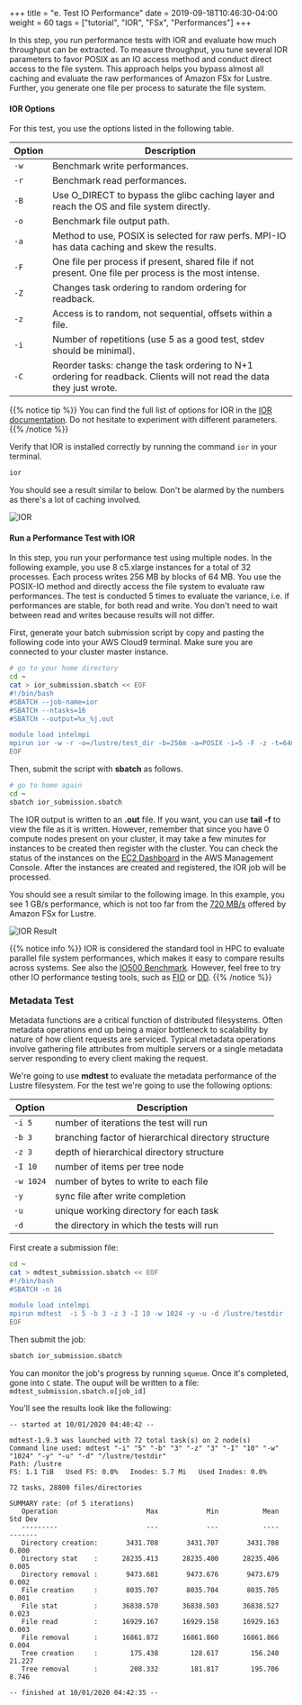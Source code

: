 +++
title = "e. Test IO Performance"
date = 2019-09-18T10:46:30-04:00
weight = 60
tags = ["tutorial", "IOR", "FSx", "Performances"]
+++

In this step, you run performance tests with IOR and evaluate how much throughput can be extracted. To measure throughput, you tune several IOR parameters to favor POSIX as an IO access method and conduct direct access to the file system. This approach helps you bypass almost all caching and evaluate the raw performances of Amazon FSx for Lustre. Further, you generate one file per process to saturate the file system.

#### IOR Options

For this test, you use the options listed in the following table.


Option        | Description
------------- | -------------
`-w`          | Benchmark write performances.
`-r`          | Benchmark read performances.
`-B`          | Use O_DIRECT to bypass the glibc caching layer and reach the OS and file system directly.
`-o`          | Benchmark file output path.
`-a`          | Method to use, POSIX is selected for raw perfs. MPI-IO has data caching and skew the results.
`-F`          | One file per process if present, shared file if not present. One file per process is the most intense.
`-Z`          | Changes task ordering to random ordering for readback.
`-z`          | Access is to random, not sequential, offsets within a file.
`-i`          | Number of repetitions (use 5 as a good test, stdev should be minimal).
`-C`          | Reorder tasks: change the task ordering to N+1 ordering for readback. Clients will not read the data they just wrote.

{{% notice tip %}}
You can find the full list of options for IOR in the [IOR documentation](https://ior.readthedocs.io/en/latest/userDoc/options.html). Do not hesitate to experiment with different parameters.
{{% /notice %}}

Verify that IOR is installed correctly by running the command `ior` in your terminal.

```bash
ior
```

You should see a result similar to below. Don't be alarmed by the numbers as there's a lot of caching involved.

![IOR](/images/fsx-for-lustre/ior2.png)

#### Run a Performance Test with IOR

In this step, you run your performance test using multiple nodes. In the following example, you use 8 c5.xlarge instances for a total of 32 processes. Each process writes 256 MB by blocks of 64 MB. You use the POSIX-IO method and directly access the file system to evaluate raw performances. The test is conducted 5 times to evaluate the variance, i.e. if performances are stable, for both read and write. You don't need to wait between read and writes because results will not differ.


First, generate your batch submission script by copy and pasting the following code into your AWS Cloud9 terminal. Make sure you are connected to your cluster master instance.


```bash
# go to your home directory
cd ~
cat > ior_submission.sbatch << EOF
#!/bin/bash
#SBATCH --job-name=ior
#SBATCH --ntasks=16
#SBATCH --output=%x_%j.out

module load intelmpi
mpirun ior -w -r -o=/lustre/test_dir -b=256m -a=POSIX -i=5 -F -z -t=64m -C
EOF
```

Then, submit the script with **sbatch** as follows.

```bash
# go to home again
cd ~
sbatch ior_submission.sbatch
```

The IOR output is written to an **.out** file. If you want, you can use **tail -f** to view the file as it is written. However, remember that since you have 0 compute nodes present on your cluster, it may take a few minutes for instances to be created then register with the cluster. You can check the status of the instances on the [EC2 Dashboard](https://console.aws.amazon.com/ec2/v2/home?region=us-east-1#Instances:sort=instanceState) in the AWS Management Console. After the instances are created and registered, the IOR job will be processed.

You should see a result similar to the following image. In this example, you see 1 GB/s performance, which is not too far from the [720 MB/s](https://docs.aws.amazon.com/fsx/latest/LustreGuide/performance.html#fsx-aggregate-perf) offered by Amazon FSx for Lustre.

![IOR Result](/images/fsx-for-lustre/ior-result.png)

{{% notice info %}}
IOR is considered the standard tool in HPC to evaluate parallel file system performances, which makes it easy to compare results across systems. See also the [IO500 Benchmark](https://www.vi4io.org/std/io500/start). However, feel free to try other IO performance testing tools, such as [FIO](https://fio.readthedocs.io/en/latest/index.html) or [DD](https://www.unixtutorial.org/test-disk-speed-with-dd).
{{% /notice %}}


### Metadata Test

Metadata functions are a critical function of distributed filesystems. Often metadata operations end up being a major bottleneck to scalability by nature of how client requests are serviced. Typical metadata operations involve gathering file attributes from multiple servers or a single metadata server responding to every client making the request.

We're going to use **mdtest** to evaluate the metadata performance of the Lustre filesystem. For the test we're going to use the following options:

Option        | Description
------------- | -------------
`-i 5`        | number of iterations the test will run
`-b 3`        | branching factor of hierarchical directory structure
`-z 3`        | depth of hierarchical directory structure
`-I 10`       | number of items per tree node
`-w 1024`     | number of bytes to write to each file
`-y`          | sync file after write completion
`-u`          | unique working directory for each task
`-d`          | the directory in which the tests will run

First create a submission file:
```bash
cd ~
cat > mdtest_submission.sbatch << EOF
#!/bin/bash
#SBATCH -n 16

module load intelmpi
mpirun mdtest  -i 5 -b 3 -z 3 -I 10 -w 1024 -y -u -d /lustre/testdir
EOF
```

Then submit the job:
```bash
sbatch ior_submission.sbatch
```

You can monitor the job's progress by running `squeue`. Once it's completed, gone into `C` state. The ouput will be written to a file: `mdtest_submission.sbatch.o[job_id]`

You'll see the results look like the following:

```
-- started at 10/01/2020 04:40:42 --

mdtest-1.9.3 was launched with 72 total task(s) on 2 node(s)
Command line used: mdtest "-i" "5" "-b" "3" "-z" "3" "-I" "10" "-w" "1024" "-y" "-u" "-d" "/lustre/testdir"
Path: /lustre
FS: 1.1 TiB   Used FS: 0.0%   Inodes: 5.7 Mi   Used Inodes: 0.0%

72 tasks, 28800 files/directories

SUMMARY rate: (of 5 iterations)
   Operation                      Max            Min           Mean        Std Dev
   ---------                      ---            ---           ----        -------
   Directory creation:       3431.708       3431.707       3431.708          0.000
   Directory stat    :      28235.413      28235.400      28235.406          0.005
   Directory removal :       9473.681       9473.676       9473.679          0.002
   File creation     :       8035.707       8035.704       8035.705          0.001
   File stat         :      36838.570      36838.503      36838.527          0.023
   File read         :      16929.167      16929.158      16929.163          0.003
   File removal      :      16861.872      16861.860      16861.866          0.004
   Tree creation     :        175.438        128.617        156.240         21.227
   Tree removal      :        208.332        181.817        195.706          8.746

-- finished at 10/01/2020 04:42:35 --
```
